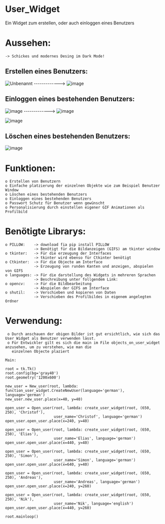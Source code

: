 # User_Widget
Ein Widget zum erstellen, oder auch einloggen eines Benutzers


# Aussehen:
    -> Schickes und modernes Desing im Dark Mode!

 ## Erstellen eines Benutzers:
   ![Unbenannt](https://user-images.githubusercontent.com/87471423/127778126-5bb6bea3-e036-4abe-8b6d-66503d59aaf9.PNG) -------------> ![image](https://user-images.githubusercontent.com/87471423/127778190-7d6efa87-19e3-46d9-b3eb-0e38fb21e4d6.png)
   
## Einloggen eines bestehenden Benutzers:
![image](https://user-images.githubusercontent.com/87471423/127778320-9e4fb85e-4012-411f-afd5-45e40b6ef8d7.png) -------------> ![image](https://user-images.githubusercontent.com/87471423/127778328-5ca5ac6a-aaee-4156-b7ae-4b9ad862ebd4.png)

![image](https://user-images.githubusercontent.com/87471423/127778343-6c3f4fcb-693b-4d13-9ea7-59e86c0682e0.png)

## Löschen eines bestehenden Benutzers:
![image](https://user-images.githubusercontent.com/87471423/127778429-a9026b48-db84-40c4-9005-9f3d8fe7e918.png)

# Funktionen:
    o Erstellen von Benutzern
    o Einfache platzierung der einzelnen Objekte wie zum Beispiel Benutzer Window
    o Löschen eines bestehenden Benutzers
    o Einloggen eines bestehenden Benutzers
    o Passwort Schutz für Benutzer wenn gewünscht
    o Personalisierung durch einstellen eigener GIF Animationen als Profilbild

# Benötigte Librarys:
    o PILLOW:    -> download fia pip install PILLOW
                 -> Benötigt für die Bildanzeigen (GIFS) am tkinter window
    o tkinter:   -> Für die erzeugung der Interfaces
                 -> tkinter wird ebenso für Ctkinter benötigt
    o Ctkinter:  -> Für die Objecte am Interface
                 -> Erzeugung von runden Kanten und anzeigen, abspielen von GIFS 
    o languages: -> Für die darstellung des Widgets in mehreren Sprachen
                 -> Beschreibung unter follgendem Link:
    o opencv:    -> Für die Bildbearbeitung
                 -> Abspielen der GIFS am Interface
    o shutil:    -> Verschieben und kopieren von Daten
                 -> Verschieben des Profilbildes in eigenem angelegten Ordner
   
  # Verwendung:
     o Durch anschauen der obigen Bilder ist gut ersichtlich, wie sich das User Widget als Benutzer verwenden lässt.
     o Für Entwickler gilt es sich die main im File objects_on_user_widget anzusehen, um zu verstehen, wie man die 
       einzelnen Objecte plaziert
       
    Main:
    
    root = tk.Tk()
    root.config(bg='gray40')
    root.geometry('1200x600')

    new_user = New_user(root, lambda: function_user_widget.CreateNewUser(language='german'), language='german')
    new_user.new_user.place(x=40, y=40)

    open_user = Open_user(root, lambda: create_user_widget(root, (650, 250), 'Christof'),
                          user_name='Christof', language='german')
    open_user.open_user.place(x=240, y=40)

    open_user = Open_user(root, lambda: create_user_widget(root, (650, 250), 'Elias'),
                          user_name='Elias', language='german')
    open_user.open_user.place(x=440, y=40)

    open_user = Open_user(root, lambda: create_user_widget(root, (650, 250), 'Simon'),
                          user_name='Simon', language='german')
    open_user.open_user.place(x=640, y=40)

    open_user = Open_user(root, lambda: create_user_widget(root, (650, 250), 'Andreas'),
                          user_name='Andreas', language='german')
    open_user.open_user.place(x=240, y=260)

    open_user = Open_user(root, lambda: create_user_widget(root, (650, 250), 'Nik'),
                          user_name='Nik', language='english')
    open_user.open_user.place(x=440, y=260)

    root.mainloop()






